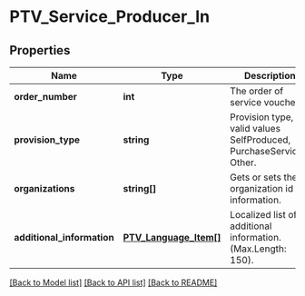 # PTV_Service_Producer_In

## Properties
Name | Type | Description | Notes
------------ | ------------- | ------------- | -------------
**order_number** | **int** | The order of service voucher. | 
**provision_type** | **string** | Provision type, valid values SelfProduced, PurchaseServices, Other. | 
**organizations** | **string[]** | Gets or sets the organization id information. | [optional] 
**additional_information** | [**PTV_Language_Item[]**](PTV_Language_Item.md) | Localized list of additional information. (Max.Length: 150). | [optional] 

[[Back to Model list]](../README.md#documentation-for-models) [[Back to API list]](../README.md#documentation-for-api-endpoints) [[Back to README]](../README.md)


